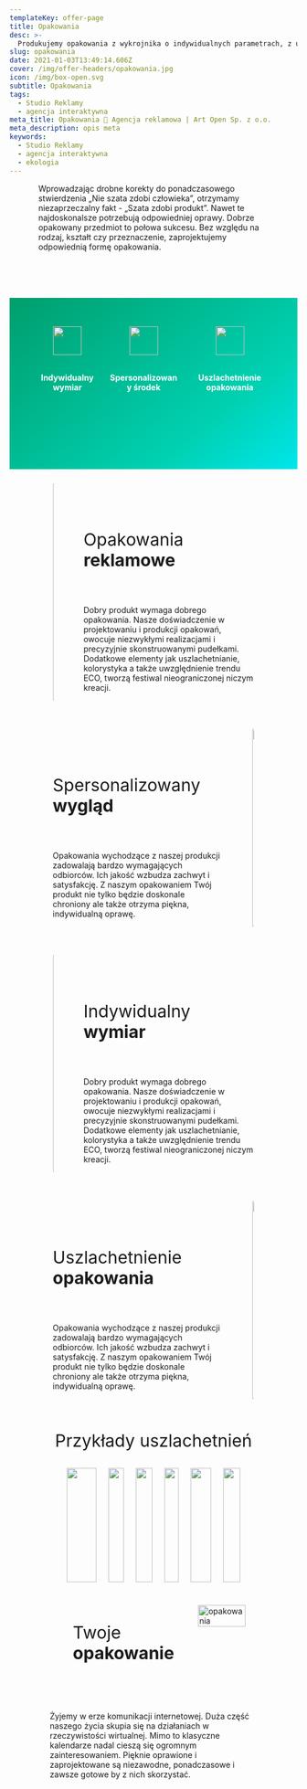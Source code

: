 ```yaml
---
templateKey: offer-page
title: Opakowania
desc: >-
  Produkujemy opakowania z wykrojnika o indywidualnych parametrach, z uszlachetnieniami oraz znakowaniem nowoczesnymi technikami. Oferujemy niepowtarzalny projekt graficzny oraz ekologiczne materiały.
slug: opakowania
date: 2021-01-03T13:49:14.606Z
cover: /img/offer-headers/opakowania.jpg
icon: /img/box-open.svg
subtitle: Opakowania
tags:
  - Studio Reklamy
  - agencja interaktywna
meta_title: Opakowania 🌱 Agencja reklamowa | Art Open Sp. z o.o.
meta_description: opis meta
keywords:
  - Studio Reklamy
  - agencja interaktywna
  - ekologia
---
```

<div style="margin-left:10%;margin-right:10%">
<p>Wprowadzając drobne korekty do ponadczasowego stwierdzenia „Nie szata zdobi człowieka”, otrzymamy niezaprzeczalny fakt - „Szata zdobi produkt”. Nawet te najdoskonalsze potrzebują odpowiedniej oprawy. Dobrze opakowany przedmiot to połowa sukcesu. Bez względu na rodzaj, kształt czy przeznaczenie, zaprojektujemy odpowiednią formę opakowania.</p>
<br>

</div>

<div style="margin-top:50px;min-height:200px;text-align:center;background-image: linear-gradient(141deg, rgb(0, 158, 108) 0%, rgb(0, 209, 178) 71%, rgb(0, 230, 235) 100%);padding:50px;color:white" class="columns">

<div class="column">
<img src="/img/offer-icons/indywidualny-wymiar.svg" width="50px" />
<br><br>
<p><b>Indywidualny wymiar</b></p>
</div>

<div class="column">
<img src="/img/offer-icons/spersonalizowany-srodek.svg" width="50px" />
<br><br>
<p><b>Spersonalizowany środek</b></p>
</div>

<div class="column">
<img src="/img/offer-icons/uszlachetnienia-opakowania.svg" width="50px" />
<br><br>
<p><b>Uszlachetnienie opakowania</b></p>
</div>

</div>

<div class="columns" style="margin-left:10%;margin-right:10%;padding:5%">
<div class="column" style="padding:0px">
<img class="oimg" width="100%" src="https://artopen.pl/images/opakowanie-HASCO.jpg" />
</div>
<div class="column" style="margin-top:50px;margin-left:30px">
<p style="font-size:30px">Opakowania<b> reklamowe</b></p>
<br>
<p>
Dobry produkt wymaga dobrego opakowania. Nasze doświadczenie w projektowaniu i produkcji opakowań, owocuje niezwykłymi realizacjami i precyzyjnie skonstruowanymi pudełkami. Dodatkowe elementy jak uszlachetnianie, kolorystyka a także uwzględnienie trendu ECO, tworzą festiwal nieograniczonej niczym kreacji.</p>
</div>
</div>

<div class="columns" style="margin-left:10%;margin-right:10%;padding:5%">
<div class="column" style="margin-top:50px;margin-right:30px">
<p style="font-size:30px">Spersonalizowany  <b>wygląd</b></p>
<br>
<p>
Opakowania wychodzące z naszej produkcji zadowalają bardzo wymagających odbiorców. Ich jakość wzbudza zachwyt i satysfakcję. Z naszym opakowaniem Twój produkt nie tylko będzie doskonale chroniony ale także otrzyma piękna, indywidualną oprawę.</p>
</div>
<div class="column" style="padding:0px">
<img class="oimg" width="100%" src="https://artopen.pl/images/2020/04/07/opakowanie-rexer.jpg" />
</div>
</div>

<div class="columns" style="margin-left:10%;margin-right:10%;padding:5%">
<div class="column" style="padding:0px">
<img class="oimg" width="100%" src="http://localhost:8888/img/indywidualny-wymiar.png" />
</div>
<div class="column" style="margin-top:50px;margin-left:30px">
<p style="font-size:30px">Indywidualny<b> wymiar</b></p>
<br>
<p>
Dobry produkt wymaga dobrego opakowania. Nasze doświadczenie w projektowaniu i produkcji opakowań, owocuje niezwykłymi realizacjami i precyzyjnie skonstruowanymi pudełkami. Dodatkowe elementy jak uszlachetnianie, kolorystyka a także uwzględnienie trendu ECO, tworzą festiwal nieograniczonej niczym kreacji.</p>
</div>
</div>

<div class="columns" style="margin-left:10%;margin-right:10%;padding:5%">
<div class="column" style="margin-top:50px;margin-right:30px">
<p style="font-size:30px">Uszlachetnienie <b>opakowania</b></p>
<br>
<p>
Opakowania wychodzące z naszej produkcji zadowalają bardzo wymagających odbiorców. Ich jakość wzbudza zachwyt i satysfakcję. Z naszym opakowaniem Twój produkt nie tylko będzie doskonale chroniony ale także otrzyma piękna, indywidualną oprawę.</p>
</div>
<div class="column" style="padding:0px">
<img class="oimg" width="100%" src="http://localhost:8888/img/uszlachetnienie-opakowanie.png" />
</div>
</div>

<div style="margin-left:10%;margin-right:10%">
<p style="font-size:30px;text-align:center"> Przykłady uszlachetnień </p>
<div style="margin-top:20px;min-height:200px;text-align:center;padding-left:50px;padding-right:50px;padding-bottom:20px" class="columns">

<div class="column">
<img class="oimg" src="https://artopen.netlify.app/img/uszlachetnienia/tloczenie.png" width="100%" />
<br><br>
<p><b>Tłoczenie matrycą</b></p>
</div>

<div class="column">
<img class="oimg" src="https://artopen.netlify.app/img/uszlachetnienia/lakier-uv.png" width="100%" />
<br><br>
<p><b>Lakier UV</b></p>
</div>

<div class="column">
<img class="oimg" src="https://artopen.netlify.app/img/uszlachetnienia/zlota-folia.png" width="100%" />
<br><br>
<p><b>Folia złota</b></p>
</div>

<div class="column">
<img class="oimg" src="https://artopen.netlify.app/img/uszlachetnienia/mat.png" width="100%" />
<br><br>
<p><b>Folia mat</b></p>
</div>

<div class="column">
<img class="oimg" src="https://artopen.netlify.app/img/uszlachetnienia/srebrna-folia.png" width="100%" />
<br><br>
<p><b>Folia srebrna</b></p>
</div>

<div class="column">
<img class="oimg" src="https://artopen.netlify.app/img/uszlachetnienia/papier-eco.png" width="100%" />
<br><br>
<p><b>Papier eco</b></p>
</div>

</div>

<div class="columns" style="margin-left:10%;margin-right:10%;padding:5%">
<p style="text-align:left;font-size:30px">
Twoje <b>opakowanie</b>
</p>
<br>
<br>
<img alt="opakowania" src="http://localhost:8888/img/twoje-opakowanie.png" width="100%" />
</div>




<div class="columns" style="padding:5%">
<p>
Żyjemy w erze komunikacji internetowej. Duża część naszego życia skupia się na działaniach w rzeczywistości wirtualnej. Mimo to klasyczne kalendarze nadal cieszą się ogromnym zainteresowaniem. Pięknie oprawione i zaprojektowane są niezawodne, ponadczasowe i zawsze gotowe by z nich skorzystać.
</p>
</div>
